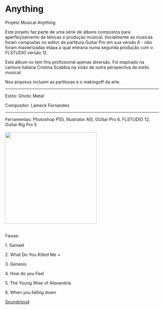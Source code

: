 # Anything
Projeto Musical Anything.

Este projeto faz parte de uma série de álbuns compostos para aperfeiçoamento de ténicas e produção musical. Inicialmente as musicas foram compostas no editor de partitura Guitar Pro em sua versão 6 - não foram masterizadas etapa a qual entraria numa segunda produção com o FLSTUDIO versão 12.

Este álbum no tem fins profissional apenas diversão. Foi inspirado na cantora italiana Cristina Scabbia na visão de outra perspectiva de estilo musical.

Nos arquivos incluem as partituras e o makingoff da arte.<br>

<hr>
<p>Estilo: Ghotic Metal</p>
<p>Compositor: Lameck Fernandes</p>

<hr>
Ferramentas: Photoshop PS5, Illustrator AI5, GUitar Pro 6, FLSTUDIO 12, Guitar Rig Pro 5
<br><br>

<img src="https://image.ibb.co/dg1V15/Cover_official_album.jpg" width="300" height="300">
<br><br>
<p>Faixas: </p>
<p>1. Samael </p>
<p>2. What Do You Killed Me ></p>
<p>3. Genesis </p>
<p>4. How do you Feel </p>
<p>5. The Young Wise of Alexandria </p>
<p>6. When you falling down </p>

<a href="https://soundcloud.com/helena_sun/albums">Soundcloud</a>

